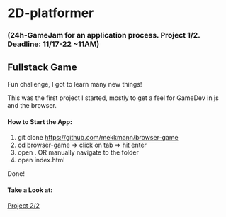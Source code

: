 # 2D-platformer

### (24h-GameJam for an application process. Project 1/2. Deadline: 11/17-22 ~11AM)



## Fullstack Game
Fun challenge, I got to learn many new things!

This was the first project I started, mostly to get a feel for GameDev in js and the browser.

#### How to Start the App:
1. git clone https://github.com/mekkmann/browser-game 
2. cd browser-game => click on tab => hit enter
3. open . OR manually navigate to the folder
4. open index.html

Done!

#### Take a Look at: 
[Project 2/2](https://github.com/mekkmann/fullstack-game)

